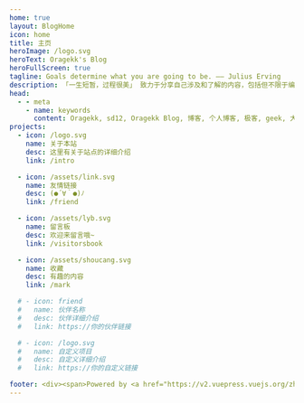 ```yaml
---
home: true
layout: BlogHome
icon: home
title: 主页
heroImage: /logo.svg
heroText: Oragekk's Blog
heroFullScreen: true
tagline: Goals determine what you are going to be. —— Julius Erving
description: 「一生短暂，过程很美」 致力于分享自己涉及和了解的内容，包括但不限于编程语言、AI体验、世界探索者、极客知识| Exploration & geek enthusiast，Full-stack Front-end Engineer，UX Designer | 与你一起发现更大的世界。
head:
  - - meta
    - name: keywords
      content: Oragekk, sd12, Oragekk Blog, 博客, 个人博客, 极客, geek, 大前端, 设计, iOS, Flutter, Vue
projects:
  - icon: /logo.svg
    name: 关于本站
    desc: 这里有关于站点的详细介绍
    link: /intro

  - icon: /assets/link.svg
    name: 友情链接
    desc: (●´∀｀●)ﾉ
    link: /friend

  - icon: /assets/lyb.svg
    name: 留言板
    desc: 欢迎来留言哦~
    link: /visitorsbook

  - icon: /assets/shoucang.svg
    name: 收藏
    desc: 有趣的内容
    link: /mark

  # - icon: friend
  #   name: 伙伴名称
  #   desc: 伙伴详细介绍
  #   link: https://你的伙伴链接

  # - icon: /logo.svg
  #   name: 自定义项目
  #   desc: 自定义详细介绍
  #   link: https://你的自定义链接

footer: <div><span>Powered by <a href="https://v2.vuepress.vuejs.org/zh/" target="_blank">VuePress</a></span>|<span>Theme by <a href="https://theme-hope.vuejs.press/zh/" target="_blank">Hope</a></span></div>
---
```

